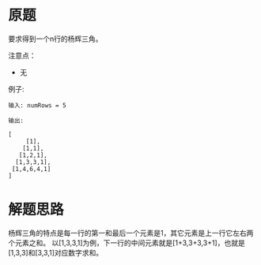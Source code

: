 # 原题
要求得到一个n行的杨辉三角。

注意点：

  - 无

例子:

```
输入: numRows = 5

输出:

[
     [1],
    [1,1],
   [1,2,1],
  [1,3,3,1],
 [1,4,6,4,1]
]
```

# 解题思路
杨辉三角的特点是每一行的第一和最后一个元素是1，其它元素是上一行它左右两个元素之和。
以[1,3,3,1]为例，下一行的中间元素就是[1+3,3+3,3+1]，也就是[1,3,3]和[3,3,1]对应数字求和。
